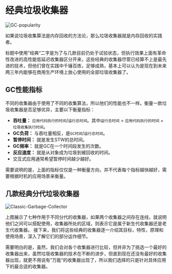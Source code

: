 # 经典垃圾收集器

![GC-popularity](https://i.loli.net/2021/05/04/nfwEucpDx63LT4G.png)

如果说垃圾收集算法是内存回收的方法论，那么垃圾收集器就是内存回收的实践者。

标题中使用”经典“二字是为了与几款目前仍处于试验状态，但执行效果上面有革命性改进的高性能低延迟收集器区分开来，这些经典的收集器尽管已经算不上是最先进的技术，但他们曾在实践中千锤百炼，足够成熟，基本上可以认为是现在到未来两三年内能够在商用生产环境上放心使用的全部垃圾收集器了。

## GC性能指标

不同的收集器由于使用了不同的收集算法，所以他们的性能也不一样。衡量一款垃圾收集器是否足够优异，主要以下衡量指标：

* **吞吐量：** `应用代码执行的时间`/`运行总时间`。其中`运行总时间` = `应用代码执行的时间` + `垃圾收集执行时间`。
* **GC负荷：** 与吞吐量相反，是`GC时间`/`运行总时间`。
* **暂停时间：** 就是发生STW的总时间。  
* **GC频率：** 就是GC在一个时间段发生的次数。
* **反应速度：** 就是从对象成为垃圾到被回收的时间。
* 交互式应用通常希望暂停时间越少越好。

需要说明的是，上面的指标仅仅是一种衡量方向，并不代表每个指标越快越好，需要根据时机的应用场景来衡量。

## 几款经典分代垃圾收集器

![Classic-Garbage-Collector](https://i.loli.net/2021/05/04/lK7xbHmeMOAwvZU.png)

上图展示了七种作用于不同分代的收集器，如果两个收集器之间存在连线，就说明他们之间可以搭配使用，收集器所处的区域，则表示它是属于新生代收集器还是老生代收集器。 接下来，我们将这些经典的收集器逐一介绍其目标，特性，原理和使用场景，深入了解它们的部分运作细节。

需要明白的是，虽然，我们会对各个收集器进行比较，但并非为了挑选一个最好的收集器出来，虽然垃圾收集器的技术在不断的进步，但直到现在还没有最好的收集器出现，就更不用说有”万能“的收集器出现了，所以我们选择的只是针对具体应用下的最合适的收集器。

